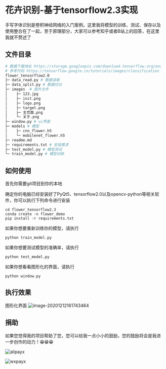 # 花卉识别-基于tensorflow2.3实现
手写字体识别是卷积神经网络的入门案例，这里我将模型的训练、测试、保存以及使用整合在了一起，至于原理部分，大家可以参考知乎或者B站上的回答，在这里我就不赘述了

## 文件目录
```bash
# 数据下载地址 https://storage.googleapis.com/download.tensorflow.org/example_images/flower_photos.tgz
# 参考代码 https://tensorflow.google.cn/tutorials/images/classification
flower_tensorflow2.0
├─ data_read.py # 数据读取
├─ data_split.py # 数据切分
├─ images  # 图片文件
│    ├─ 123.jpg
│    ├─ init.png
│    ├─ logo.png
│    ├─ target.png
│    ├─ 主页面.png
│    └─ 关于.png
├─ window.py # ui界面
├─ models # 模型
│    ├─ cnn_flower.h5
│    └─ mobilenet_flower.h5
├─ readme.md 
├─ requirements.txt # 安装需求
├─ test_model.py # 模型测试
└─ train_model.py # 模型训练
```

## 如何使用
首先你需要git项目到你的本地

确定你的电脑已经安装好了PyQt5、tensorflow2.0以及opencv-python等相关软件，你可以执行下列命令进行安装
```
cd flower_tensorflow2.3
conda create -n flower_demo 
pip install -r requirements.txt
```

如果你想要重新训练你的模型，请执行
```
python train_model.py
```
如果你想要测试模型的准确率，请执行
```
python test_model.py
```
如果你想看看图形化的界面，请执行
```
python window.py
```


## 执行效果
图形化界面
![image-20201212161743464](https://vehicle4cm.oss-cn-beijing.aliyuncs.com/typoraimgsimage-20201212161743464.png)

## 捐助
如果您觉得我的项目帮助了您，您可以给我一点小小的鼓励，您的鼓励将会是我进一步创作的动力！😁😁😁

![alipayx](https://vehicle4cm.oss-cn-beijing.aliyuncs.com/typoraimgsalipayx.jpg)



![wxpayx](https://vehicle4cm.oss-cn-beijing.aliyuncs.com/typoraimgswxpayx.jpg)